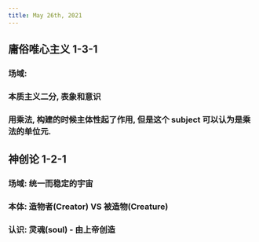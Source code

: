 ```yaml
---
title: May 26th, 2021
---
```


## 庸俗唯心主义 1-3-1
### 场域:
### 本质主义二分, 表象和意识
### 用乘法, 构建的时候主体性起了作用, 但是这个 subject 可以认为是乘法的单位元.
## 神创论 1-2-1
### 场域: 统一而稳定的宇宙
### 本体: 造物者(Creator) VS 被造物(Creature)
### 认识: 灵魂(soul) - 由上帝创造
